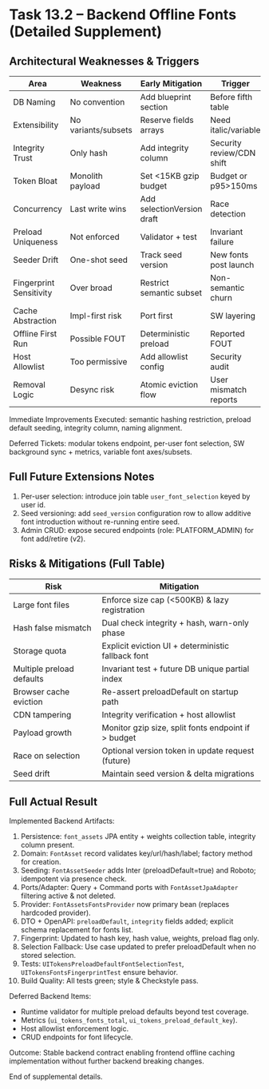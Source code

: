 <!--
File: 13.2-backend-offline-fonts-imp-details.md
Purpose: Detailed supplemental material for Task 13.2 backend offline fonts
         implementation (extracted to keep main task file <80 lines).
All Rights Reserved.
-->

# Task 13.2 – Backend Offline Fonts (Detailed Supplement)

## Architectural Weaknesses & Triggers

| Area                    | Weakness            | Early Mitigation           | Trigger                   |
| ----------------------- | ------------------- | -------------------------- | ------------------------- |
| DB Naming               | No convention       | Add blueprint section      | Before fifth table        |
| Extensibility           | No variants/subsets | Reserve fields arrays      | Need italic/variable      |
| Integrity Trust         | Only hash           | Add integrity column       | Security review/CDN shift |
| Token Bloat             | Monolith payload    | Set <15KB gzip budget      | Budget or p95>150ms       |
| Concurrency             | Last write wins     | Add selectionVersion draft | Race detection            |
| Preload Uniqueness      | Not enforced        | Validator + test           | Invariant failure         |
| Seeder Drift            | One-shot seed       | Track seed version         | New fonts post launch     |
| Fingerprint Sensitivity | Over broad          | Restrict semantic subset   | Non-semantic churn        |
| Cache Abstraction       | Impl-first risk     | Port first                 | SW layering               |
| Offline First Run       | Possible FOUT       | Deterministic preload      | Reported FOUT             |
| Host Allowlist          | Too permissive      | Add allowlist config       | Security audit            |
| Removal Logic           | Desync risk         | Atomic eviction flow       | User mismatch reports     |

Immediate Improvements Executed: semantic hashing restriction, preload default
seeding, integrity column, naming alignment.

Deferred Tickets: modular tokens endpoint, per-user font selection, SW
background sync + metrics, variable font axes/subsets.

## Full Future Extensions Notes

1. Per-user selection: introduce join table `user_font_selection` keyed by user
   id.
2. Seed versioning: add `seed_version` configuration row to allow additive font
   introduction without re-running entire seed.
3. Admin CRUD: expose secured endpoints (role: PLATFORM_ADMIN) for font
   add/retire (v2).

## Risks & Mitigations (Full Table)

| Risk                      | Mitigation                                          |
| ------------------------- | --------------------------------------------------- |
| Large font files          | Enforce size cap (<500KB) & lazy registration       |
| Hash false mismatch       | Dual check integrity + hash, warn-only phase        |
| Storage quota             | Explicit eviction UI + deterministic fallback font  |
| Multiple preload defaults | Invariant test + future DB unique partial index     |
| Browser cache eviction    | Re-assert preloadDefault on startup path            |
| CDN tampering             | Integrity verification + host allowlist             |
| Payload growth            | Monitor gzip size, split fonts endpoint if > budget |
| Race on selection         | Optional version token in update request (future)   |
| Seed drift                | Maintain seed version & delta migrations            |

## Full Actual Result

Implemented Backend Artifacts:

1. Persistence: `font_assets` JPA entity + weights collection table, integrity
   column present.
2. Domain: `FontAsset` record validates key/url/hash/label; factory method for
   creation.
3. Seeding: `FontAssetSeeder` adds Inter (preloadDefault=true) and Roboto;
   idempotent via presence check.
4. Ports/Adapter: Query + Command ports with `FontAssetJpaAdapter` filtering
   active & not deleted.
5. Provider: `FontAssetsFontsProvider` now primary bean (replaces hardcoded
   provider).
6. DTO + OpenAPI: `preloadDefault`, `integrity` fields added; explicit schema
   replacement for fonts list.
7. Fingerprint: Updated to hash key, hash value, weights, preload flag only.
8. Selection Fallback: Use case updated to prefer preloadDefault when no stored
   selection.
9. Tests: `UITokensPreloadDefaultFontSelectionTest`,
   `UITokensFontsFingerprintTest` ensure behavior.
10. Build Quality: All tests green; style & Checkstyle pass.

Deferred Backend Items:

- Runtime validator for multiple preload defaults beyond test coverage.
- Metrics (`ui_tokens_fonts_total`, `ui_tokens_preload_default_key`).
- Host allowlist enforcement logic.
- CRUD endpoints for font lifecycle.

Outcome: Stable backend contract enabling frontend offline caching
implementation without further backend breaking changes.

End of supplemental details.
